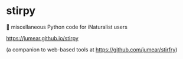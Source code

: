 # stirpy

🥧 miscellaneous Python code for iNaturalist users

https://jumear.github.io/stirpy

(a companion to web-based tools at https://github.com/jumear/stirfry)
